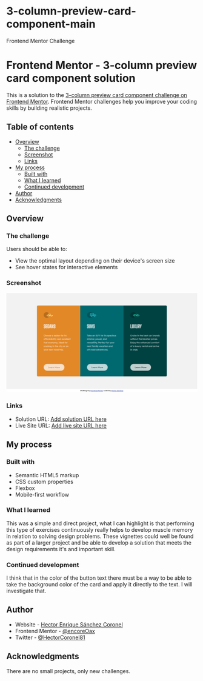 # 3-column-preview-card-component-main
 Frontend Mentor Challenge
# Frontend Mentor - 3-column preview card component solution

This is a solution to the [3-column preview card component challenge on Frontend Mentor](https://www.frontendmentor.io/challenges/3column-preview-card-component-pH92eAR2-). Frontend Mentor challenges help you improve your coding skills by building realistic projects. 

## Table of contents

- [Overview](#overview)
  - [The challenge](#the-challenge)
  - [Screenshot](#screenshot)
  - [Links](#links)
- [My process](#my-process)
  - [Built with](#built-with)
  - [What I learned](#what-i-learned)
  - [Continued development](#continued-development)
- [Author](#author)
- [Acknowledgments](#acknowledgments)



## Overview

### The challenge

Users should be able to:

- View the optimal layout depending on their device's screen size
- See hover states for interactive elements

### Screenshot

![](./screenshot.png)

### Links

- Solution URL: [Add solution URL here](https://github.com/encoreOax/3-column-preview-card-component-main)
- Live Site URL: [Add live site URL here](https://3-column-preview-card-component-main-seven-omega.vercel.app/)

## My process

### Built with

- Semantic HTML5 markup
- CSS custom properties
- Flexbox
- Mobile-first workflow

### What I learned

This was a simple and direct project, what I can highlight is that performing this type of exercises continuously really helps to develop muscle memory in relation to solving design problems.
These vignettes could well be found as part of a larger project and be able to develop a solution that meets the design requirements it's and important skill.

### Continued development

I think that in the color of the button text there must be a way to be able to take the background color of the card and apply it directly to the text. I will investigate that.

## Author

- Website - [Hector Enrique Sánchez Coronel](https://github.com/encoreOax)
- Frontend Mentor - [@encoreOax](https://www.frontendmentor.io/profile/encoreOax)
- Twitter - [@HectorCoronel81](https://www.twitter.com/HectorCoronel81)

## Acknowledgments

There are no small projects, only new challenges.
